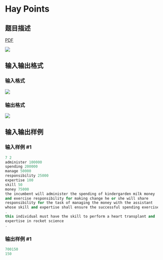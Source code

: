 # Hay Points

## 题目描述

[problemUrl]: https://uva.onlinejudge.org/index.php?option=com_onlinejudge&Itemid=8&category=14&page=show_problem&problem=1236

[PDF](https://uva.onlinejudge.org/external/102/p10295.pdf)

![](https://cdn.luogu.com.cn/upload/vjudge_pic/UVA10295/9d57ec34c11662ae5af4f4cc49651c33f9efcc92.png)

## 输入输出格式

### 输入格式

![](https://cdn.luogu.com.cn/upload/vjudge_pic/UVA10295/4e320009744af751cb521e54de1a9ffa02b27fdc.png)

### 输出格式

![](https://cdn.luogu.com.cn/upload/vjudge_pic/UVA10295/aefa29b4d7e6bf0af3ddb5799966a8441cd21387.png)

## 输入输出样例

### 输入样例 #1

```cpp
7 2
administer 100000
spending 200000
manage 50000
responsibility 25000
expertise 100
skill 50
money 75000
the incumbent will administer the spending of kindergarden milk money
and exercise responsibility for making change he or she will share
responsibility for the task of managing the money with the assistant
whose skill and expertise shall ensure the successful spending exercise
.
this individual must have the skill to perform a heart transplant and
expertise in rocket science
.
```


### 输出样例 #1

```cpp
700150
150
```



